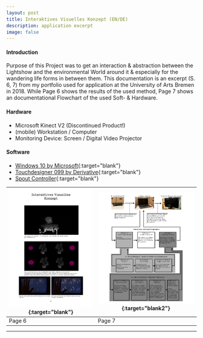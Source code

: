 ```yaml
---
layout: post
title: Interaktives Visuelles Konzept (EN/DE)
description: application excerpt
image: false
---
```

#### Introduction
Purpose of this Project was to get an interaction & abstraction between the Lightshow and the environmental World around it & especially for the wandering life forms in between them. This documentation is an excerpt (S. 6, 7) from my portfolio used for application at the University of Arts Bremen in 2018. While Page 6 shows the results of the used method, Page 7 shows an documentational Flowchart of the used Soft- & Hardware.

#### Hardware
* Microsoft Kinect V2 (Discontinued Product!)
* (mobile) Workstation / Computer
* Monitoring Device: Screen / Digital Video Projector

#### Software
* [Windows 10 by Microsoft](https://www.microsoft.com/){:target="blank"}
* [Touchdesigner 099 by Derivative](https://derivative.ca/){:target="blank"}
* [Spout Controller](https://spout.zeal.co/){:target="blank"}


[![](assets/images/Kinect_Mapping_Concept.jpg)](assets/images/Kinect_Mapping_Concept.jpg){:target="blank"} | [![](assets/images/Kinect_Mapping_Concept2.jpg)](assets/images/Kinect_Mapping_Concept2.jpg){:target="blank2"}
 --- | ---
Page 6 | Page 7

<!-- [![](assets/images/Kinect_Mapping_Concept.jpg)](assets/images/Kinect_Mapping_Concept.jpg)
[![](assets/images/Kinect_Mapping_Concept2.jpg)](assets/images/Kinect_Mapping_Concept2.jpg)

<div class="box alt">
	<div class="row 100% uniform">
		<div class="4u"><span class="image fit"><img src="{% link assets/images/Kinect_Mapping_Concept.jpg %}" alt="Kinect_Mapping_Concept" /></span></div>
    <div class="4u"><span class="image fit"><img src="{% link assets/images/Kinect_Mapping_Concept2.jpg %}" alt="Kinect_Mapping_Concept2" /></span></div>
    </div>
  </div> -->

<!-- ![photo not found](./img/Kinect_Mapping_Concept.jpg)

![photo not found](./img/Kinect_Mapping_Concept2.jpg) -->

---
